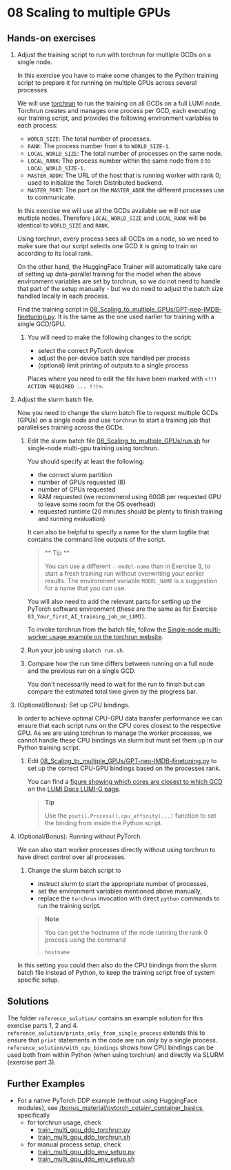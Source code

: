 # 08 Scaling to multiple GPUs

## Hands-on exercises

1. Adjust the training script to run with torchrun for multiple GCDs on a single node.

   In this exercise you have to make some changes to the Python training script to prepare it for running on multiple GPUs across several processes.

   We will use [torchrun](https://pytorch.org/docs/stable/elastic/run.html) to run the training on all GCDs on a full LUMI node. Torchrun creates and manages one process per GCD, each executing our training script, and provides the following environment variables to each process:
   - `WORLD_SIZE`: The total number of processes.
   - `RANK`: The process number from `0` to `WORLD_SIZE-1`.
   - `LOCAL_WORLD_SIZE`: The total number of processes on the same node.
   - `LOCAL_RANK`: The process number within the same node from `0` to `LOCAL_WORLD_SIZE-1`.
   - `MASTER_ADDR`: The URL of the host that is running worker with rank 0; used to initialize the Torch Distributed backend.
   - `MASTER_PORT`: The port on the `MASTER_ADDR` the different processes use to communicate.

   In this exercise we will use all the GCDs available we will not use multiple nodes. Therefore `LOCAL_WORLD_SIZE` and `LOCAL_RANK` will be identical to `WORLD_SIZE` and `RANK`.

   Using torchrun, every process sees all GCDs on a node, so we need to make sure that our script selects one GCD it is going to train on according to its local rank.

   On the other hand, the HuggingFace Trainer will automatically take care of setting up data-parallel training for the model when the above environment variables are set by torchrun, so we do not need to handle that part of the setup manually - but we do need to adjust the batch size handled locally in each process.

   Find the training script in [08_Scaling_to_multiple_GPUs/GPT-neo-IMDB-finetuning.py](08_Scaling_to_multiple_GPUs/GPT-neo-IMDB-finetuning.py). It is the same as the one used earlier for training with a single GCD/GPU.

   1. You will need to make the following changes to the script:

      - select the correct PyTorch device
      - adjust the per-device batch size handled per process
      - (optional) limit printing of outputs to a single process

      Places where you need to edit the file have been marked with `<!!! ACTION REQUIRED ... !!!>`.

2. Adjust the slurm batch file.

   Now you need to change the slurm batch file to request multiple GCDs (GPUs) on a single node and use `torchrun` to start a training job that
   parallelises training across the GCDs.

   1. Edit the slurm batch file [08_Scaling_to_multiple_GPUs/run.sh](run.sh) for single-node multi-gpu training using torchrun.

      You should specify at least the following:
      - the correct slurm partition
      - number of GPUs requested (8)
      - number of CPUs requested
      - RAM requested (we recommend using 60GB per requested GPU to leave some room for the OS overhead)
      - requested runtime (20 minutes should be plenty to finish training and running evaluation)

      It can also be helpful to specify a name for the slurm logfile that contains the command line outputs of the script.

      > ** Tip **
      >
      > You can use a different `--model-name` than in Exercise 3, to start a fresh training run without overwriting your
      > earlier results. The environment variable `MODEL_NAME` is a suggestion for a name that you can use.

      You will also need to add the relevant parts for setting up the PyTorch software environment (these are the same as for Exercise `03_Your_first_AI_training_job_on_LUMI`).

      To invoke torchrun from the batch file, follow the [Single-node multi-worker usage example on the torchrun website](https://pytorch.org/docs/stable/elastic/run.html#single-node-multi-worker).

   2. Run your job using `sbatch run.sh`.

   3. Compare how the run time differs between running on a full node and the previous run on a single GCD.

      You don't necessarily need to wait for the run to finish but can compare the estimated total time given by the progress bar.

3. (Optional/Bonus): Set up CPU bindings.

   In order to achieve optimal CPU-GPU data transfer performance we can ensure that each script runs on the CPU cores closest to the respective GPU.
   As we are using torchrun to manage the worker processes, we cannot handle these CPU bindings via slurm but must set them up in our Python training script.

   1. Edit [08_Scaling_to_multiple_GPUs/GPT-neo-IMDB-finetuning.py](GPT-neo-IMDB-finetuning.py) to set up the correct CPU-GPU bindings based on the processes rank.

      You can find a [figure showing which cores are closest to which GCD](https://docs.lumi-supercomputer.eu/assets/images/lumig-cpu-gpu-links.svg) on the [LUMI Docs LUMI-G page](https://docs.lumi-supercomputer.eu/hardware/lumig/).

      > **Tip**
      >
      > Use the `psutil.Process().cpu_affinity(...)` function to set the binding from inside the Python script.

4. (Optional/Bonus): Running without PyTorch.

   We can also start worker processes directly without using torchrun to have direct control over all processes.

   1. Change the slurm batch script to
      - instruct slurm to start the appropriate number of processes,
      - set the environment variables mentioned above manually,
      - replace the `torchrun` invocation with direct `python` commands to run the training script.

      > **Note**
      >
      > You can get the hostname of the node running the rank 0 process using the command
      > ```
      > hostname
      > ```

   In this setting you could then also do the CPU bindings from the slurm batch file instead of Python, to keep the training script free of system specific setup.

## Solutions

The folder `reference_solution/` contains an example solution for this exercise parts 1, 2 and 4. `reference_solution/prints_only_from_single_process` extends this to ensure that `print` statements in the code are run only by a single process. `reference_solution/with_cpu_bindings` shows how CPU bindings can be used both from within Python (when using torchrun) and directly via SLURM (exercise part 3).

## Further Examples

- For a native PyTorch DDP example (without using HuggingFace modules), see [/bonus_material/pytorch_cotainr_container_basics](/bonus_material/pytorch_cotainr_container_basics), specifically
  - for torchrun usage, check
    - [train_multi_gpu_ddp_torchrun.py](/bonus_material/pytorch_cotainr_container_basics/train_multi_gpu_ddp_torchrun.py)
    - [train_multi_gpu_ddp_torchrun.sh](/bonus_material/pytorch_cotainr_container_basics/train_multi_gpu_ddp_torchrun.sh)
  - for manual process setup, check
    - [train_multi_gpu_ddp_env_setup.py](/bonus_material/pytorch_cotainr_container_basics/train_multi_gpu_ddp_env_setup.py)
    - [train_multi_gpu_ddp_env_setup.sh](/bonus_material/pytorch_cotainr_container_basics/train_multi_gpu_ddp_env_setup.sh)
